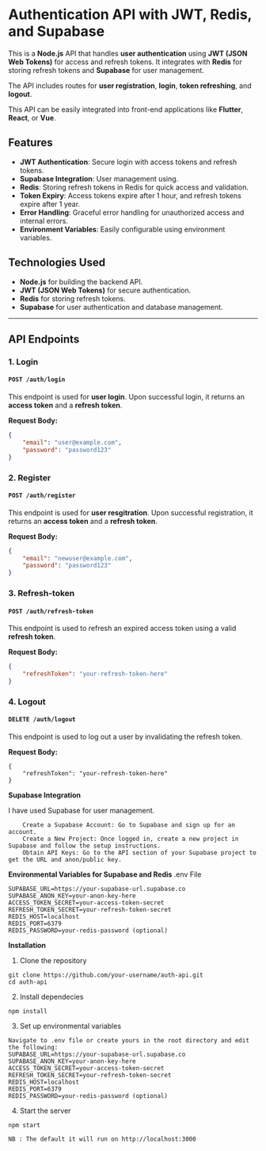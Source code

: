 # Authentication API with JWT, Redis, and Supabase

This is a **Node.js** API that handles **user authentication** using **JWT (JSON Web Tokens)** for access and refresh tokens. It integrates with **Redis** for storing refresh tokens and **Supabase** for user management.

The API includes routes for **user registration**, **login**, **token refreshing**, and **logout**.

This API can be easily integrated into front-end applications like **Flutter**, **React**, or **Vue**.

## Features

- **JWT Authentication**: Secure login with access tokens and refresh tokens.
- **Supabase Integration**: User management using.
- **Redis**: Storing refresh tokens in Redis for quick access and validation.
- **Token Expiry**: Access tokens expire after 1 hour, and refresh tokens expire after 1 year.
- **Error Handling**: Graceful error handling for unauthorized access and internal errors.
- **Environment Variables**: Easily configurable using environment variables.

## Technologies Used

- **Node.js** for building the backend API.
- **JWT (JSON Web Tokens)** for secure authentication.
- **Redis** for storing refresh tokens.
- **Supabase** for user authentication and database management.

---

## API Endpoints

### 1. **Login**

#### `POST /auth/login`

This endpoint is used for **user login**. Upon successful login, it returns an **access token** and a **refresh token**.

**Request Body:**

```json
{
    "email": "user@example.com",
    "password": "password123"
} 
```
### 2. **Register**

#### `POST /auth/register`

This endpoint is used for **user resgitration**. Upon successful registration, it returns an **access token** and a **refresh token**.

**Request Body:**

```json
{
    "email": "newuser@example.com",
    "password": "password123"
}
```

### 3. **Refresh-token**

#### `POST /auth/refresh-token`

This endpoint is used to refresh an expired access token using a valid **refresh token**.

**Request Body:**

```json
{
    "refreshToken": "your-refresh-token-here"
}
```


### 4. **Logout**

#### `DELETE /auth/logout`

This endpoint is used to log out a user by invalidating the refresh token.

**Request Body:**
```
{
    "refreshToken": "your-refresh-token-here"
}
```

**Supabase Integration**

I have used Supabase for user management.
```
    Create a Supabase Account: Go to Supabase and sign up for an account.
    Create a New Project: Once logged in, create a new project in Supabase and follow the setup instructions.
    Obtain API Keys: Go to the API section of your Supabase project to get the URL and anon/public key.
```
**Environmental Variables for Supabase and Redis**
.env File
```
SUPABASE_URL=https://your-supabase-url.supabase.co
SUPABASE_ANON_KEY=your-anon-key-here
ACCESS_TOKEN_SECRET=your-access-token-secret
REFRESH_TOKEN_SECRET=your-refresh-token-secret
REDIS_HOST=localhost
REDIS_PORT=6379
REDIS_PASSWORD=your-redis-password (optional)
```

**Installation**
1. Clone the repository
```
git clone https://github.com/your-username/auth-api.git
cd auth-api
```
2. Install dependecies
```
npm install
```
3. Set up environmental variables
```
Navigate to .env file or create yours in the root directory and edit the following:
SUPABASE_URL=https://your-supabase-url.supabase.co
SUPABASE_ANON_KEY=your-anon-key-here
ACCESS_TOKEN_SECRET=your-access-token-secret
REFRESH_TOKEN_SECRET=your-refresh-token-secret
REDIS_HOST=localhost
REDIS_PORT=6379
REDIS_PASSWORD=your-redis-password (optional)
```
4. Start the server
```
npm start

NB : The default it will run on http://localhost:3000
```




